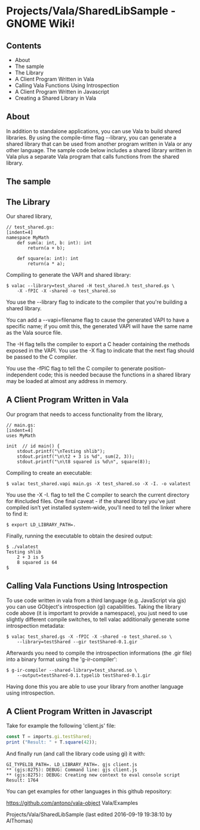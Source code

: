 # Projects/Vala/SharedLibSample - GNOME Wiki!

## Contents

- About
- The sample
- The Library
- A Client Program Written in Vala
- Calling Vala Functions Using Introspection
- A Client Program Written in Javascript
- Creating a Shared Library in Vala

## About
In addition to standalone applications, you can use Vala to build shared
libraries. By using the compile-time flag --library, you can generate a shared
library that can be used from another program written in Vala or any other
language.  The sample code below includes a shared library written in Vala plus
a separate Vala program that calls functions from the shared library.

## The sample

## The Library
Our shared library,

```genie
// test_shared.gs:
[indent=4]
namespace MyMath
    def sum(a: int, b: int): int
        return(a + b);

    def square(a: int): int
        return(a * a);
```

Compiling to generate the VAPI and shared library:

```shell
$ valac --library=test_shared -H test_shared.h test_shared.gs \
    -X -fPIC -X -shared -o test_shared.so
```

You use the --library flag to indicate to the compiler that you're building a
shared library.

You can add a --vapi=filename  flag to cause the generated VAPI to have a
specific name; if you omit this, the generated VAPI will have the same name as
the Vala source file.

The -H flag tells the compiler to export a C header containing the methods
exposed in the VAPI. You use the -X flag to indicate that the next flag should
be passed to the C compiler.

You use the -fPIC flag to tell the C compiler to generate position-independent
code; this is needed because the functions in a shared library may be loaded at
almost any address in memory.

## A Client Program Written in Vala
Our program that needs to access functionality from the library,

```genie
// main.gs:
[indent=4]
uses MyMath

init  // id main() {
    stdout.printf("\nTesting shlib");
    stdout.printf("\n\t2 + 3 is %d", sum(2, 3));
    stdout.printf("\n\t8 squared is %d\n", square(8));
```

Compiling to create an executable:

```shell
$ valac test_shared.vapi main.gs -X test_shared.so -X -I. -o valatest
```

You use the -X -I. flag to tell the C compiler to search the current directory
for #included files. One final caveat - if the shared library you’ve just
compiled isn’t yet installed system-wide, you’ll need to tell the linker where
to find it:

```
$ export LD_LIBRARY_PATH=.
```

Finally, running the executable to obtain the desired output:

```
$ ./valatest
Testing shlib
    2 + 3 is 5
    8 squared is 64
$
```

## Calling Vala Functions Using Introspection
To use code written in vala from a third language (e.g. JavaScript via gjs) you
can use GObject's introspection (gi) capabilities. Taking the library code above
(it is important to provide a namespace), you just need to use slightly
different compile switches, to tell valac additionally generate some
introspection metadata:

```
$ valac test_shared.gs -X -fPIC -X -shared -o test_shared.so \
    --library=testShared --gir testShared-0.1.gir
```

Afterwards you need to compile the introspection informations (the .gir file)
into a binary format using the 'g-ir-compiler':

```
$ g-ir-compiler --shared-library=test_shared.so \
    --output=testShared-0.1.typelib testShared-0.1.gir
```

Having done this you are able to use your library from another language using
introspection.

## A Client Program Written in Javascript
Take for example the following 'client.js' file:

```javascript
const T = imports.gi.testShared;
print ("Result: " + T.square(42));
```

And finally run (and call the library code using gi) it with:

```
GI_TYPELIB_PATH=. LD_LIBRARY_PATH=. gjs client.js
** (gjs:8275): DEBUG: Command line: gjs client.js
** (gjs:8275): DEBUG: Creating new context to eval console script
Result: 1764
```


You can get examples for other languages in this github repository:

https://github.com/antono/vala-object  Vala/Examples

Projects/Vala/SharedLibSample
    (last edited 2016-09-19 19:38:10 by AlThomas)

